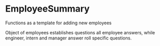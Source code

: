 # EmployeeSummary

Functions as a template for adding new employees
 
 Object of employees establishes questions all employee answers, while engineer, intern and manager answer roll specific questions. 
